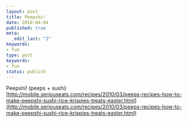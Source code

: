 ```yaml
---
layout: post
title: Peepshi!
date: 2010-04-04
published: true
meta:
  _edit_last: "2"
keywords:
- fun
type: post
keywords:
- fun
status: publish
---
```

Peepshi! (peeps + sushi)[http://mobile.seriouseats.com/recipes/2010/03/peeps-recipes-how-to-make-peepshi-sushi-rice-krispies-treats-easter.html](http://mobile.seriouseats.com/recipes/2010/03/peeps-recipes-how-to-make-peepshi-sushi-rice-krispies-treats-easter.html)
